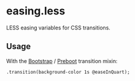 # easing.less

LESS easing variables for CSS transitions.

## Usage

With the [Bootstrap](https://github.com/twbs/bootstrap/) / [Preboot](https://github.com/mdo/preboot) transition mixin:

```less
.transition(background-color 1s @easeInQuart);
```
